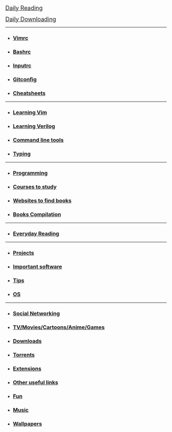 <link rel="icon" href="https://gs1293.github.io/favicon.ico?v=2"/>

<a onclick="window.open('https://fossbytes.com/'); window.open('https://news.google.com/news/');  window.open('http://www.espncricinfo.com/'); window.open('https://www.reddit.com/')" href="https://github.com/" target="_blank"> <font size="+1">Daily Reading</font> </a>

<a onclick="window.open('https://www.tvtime.com/en'); window.open('https://psarips.com/category/tv-show/');  window.open('https://thepiratebay.org/'); window.open('http://snahp.it/')" href="https://animetosho.org/" target="_blank"> <font size="+1">Daily Downloading</font> </a>

---

  - ### [Vimrc](md/vimrc.md)
  - ### [Bashrc](md/bashrc.md)
  - ### [Inputrc](md/inputrc.md)
  - ### [Gitconfig](md/gitconfig.md)
  - ### [Cheatsheets](md/cheatsheets.md)

---

  - ### [Learning Vim](md/vim_learning.md)
  - ### [Learning Verilog](md/verilog_learning.md)
  - ### [Command line tools](md/linux_tools.md)
  - ### [Typing](md/typing.md)

---

  - ### [Programming](md/programming.md)
  - ### [Courses to study](md/courses_to_study.md)
  - ### [Websites to find books](md/books.md)
  - ### [Books Compilation](https://gs1293.github.io/books/)

---

  - ### [Everyday Reading](md/everyday.md)

---

  - ### [Projects](md/projects.md)
  - ### [Important software](md/imp_soft.md)
  - ### [Tips](md/tips.md)
  - ### [OS](md/os.md)

---

  - ### [Social Networking](md/social.md)
  - ### [TV/Movies/Cartoons/Anime/Games](md/tv.md)
  - ### [Downloads](md/download.md)
  - ### [Torrents](md/torrents.md)
  - ### [Extensions](md/extensions.md)
  - ### [Other useful links](md/others.md)
  - ### [Fun](md/fun.md)
  - ### [Music](https://gs1293.github.io/music/)
  - ### [Wallpapers](https://gs1293.github.io/wallpapers/)
